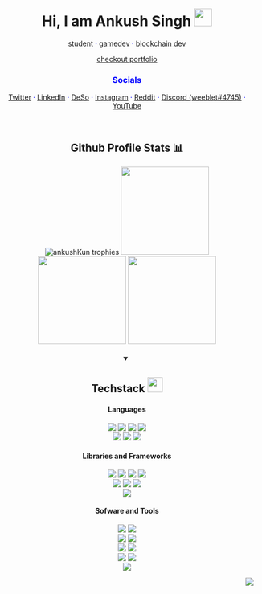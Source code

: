 <h1 align="center"> Hi, I am Ankush Singh <img src="https://cdn.discordapp.com/emojis/708780901642797076.gif" height="35px"></h1>

<div align="center" style="color:blue">

<a href="https://github.com/ankushKun">student</a> · 
<a href="https://github.com/ankushKun">gamedev</a> ·
<a href="https://github.com/ankushKun"> blockchain dev</a>

<a href="https://ankushKun.github.io" target="_blank">checkout portfolio</a>

<h3>Socials</h3>

<a href="https://twitter.com/ankushKun_" target="_blank">Twitter</a> ·
<a href="https://linkedin.com/in/ankushKun" target="_blank">LinkedIn</a> ·
<a href="https://diamondapp.com/u/weeblet" target="_blank">DeSo</a> ·
<a href="https://instagram.com/ankushKun_" target="_blank">Instagram</a> ·
<a href="https://reddit.com/u/TECHIE6023" target="_blank">Reddit</a> ·
<a href="https://discord.com/app" target="_blank">Discord (weeblet#4745)</a> ·
<a href="https://youtube.com/ankushKun" target="_blank">YouTube</a> 
    
</div>


<!-- <div align="center">
    <h2>Some of my notable repos <img src="https://cdn.discordapp.com/emojis/763708605114482708.webp" width="30px"></h2>
    <a href="https://github.com/Desonity/Desonity"><img src="https://github-readme-stats.vercel.app/api/pin/?username=Desonity&repo=Desonity&show_icons=true&title_color=fff&icon_color=79ff97&text_color=9f9f9f&bg_color=151515&count_private=true&layout=compact&hide_border=true" height="120px"></a>
    <a href="https://github.com/ankushKun/animedoro-timer"><img src="https://github-readme-stats.vercel.app/api/pin/?username=ankushKun&repo=animedoro-timer&show_icons=true&title_color=fff&icon_color=79ff97&text_color=9f9f9f&bg_color=151515&count_private=true&layout=compact&hide_border=true" height="120px"></a>
    <a href="https://github.com/ankushKun/DiscordDatabase"><img src="https://github-readme-stats.vercel.app/api/pin/?username=ankushKun&repo=DiscordDatabase&show_icons=true&title_color=fff&icon_color=79ff97&text_color=9f9f9f&bg_color=151515&count_private=true&layout=compact&hide_border=true" height="120px"></a>
    
</div> -->

<br>

<div align="center">
    <h2>Github Profile Stats 📊</h2>
<img src="https://github-profile-trophy.vercel.app/?username=ankushKun&theme=oldie&no-bg=false&no-frame=true&column=-1&margin-w=5" alt="ankushKun trophies">
<img src="https://github-readme-stats.vercel.app/api/top-langs/?username=ankushKun&show_icons=true&title_color=000&icon_color=000&text_color=000&bg_color=f1f0f1&count_private=true&layout=compact&hide_border=true" height="175px">
<img src="https://github-readme-stats.vercel.app/api?username=ankushKun&show_icons=true&title_color=000&icon_color=000&text_color=000&bg_color=f1f0f1&count_private=true&hide_border=true" height="175px">
<img src="https://github-readme-streak-stats.herokuapp.com/?user=ankushKun&show_icons=true&hide_border=true&theme=Javascript&background=f1f0f1" height="175px">

</div>

<div align=center>

<br>

<div align="center">
<details open>
<summary><h2>Techstack <img src="https://cdn.discordapp.com/emojis/804331814004850698.png?v=1" width="30px"></h2></summary>
<h4>Languages</h4>
<img src="https://img.shields.io/badge/-python-202020?style=for-the-badge">
<img src="https://img.shields.io/badge/-java-202020?style=for-the-badge">
<img src="https://img.shields.io/badge/-c sharp-202020?style=for-the-badge">
<img src="https://img.shields.io/badge/-cpp-202020?style=for-the-badge">
<br>
<img src="https://img.shields.io/badge/-HTML 5-202020?style=for-the-badge">
<img src="https://img.shields.io/badge/-css 3-202020?style=for-the-badge">
<img src="https://img.shields.io/badge/-Javascript-202020?style=for-the-badge">
<h4>Libraries and Frameworks</h4>
<img src="https://img.shields.io/badge/-React-202020?style=for-the-badge">
<img src="https://img.shields.io/badge/-NextJS-202020?style=for-the-badge">
<img src="https://img.shields.io/badge/-Svelte-202020?style=for-the-badge">
<img src="https://img.shields.io/badge/-Flask-202020?style=for-the-badge">
<br>
<img src="https://img.shields.io/badge/-Bootstrap-202020?style=for-the-badge">
<img src="https://img.shields.io/badge/-Tailwind CSS-202020?style=for-the-badge">
<img src="https://img.shields.io/badge/-Firebase Database-202020?style=for-the-badge" >
<br>
<img src="https://img.shields.io/badge/-Discord.py-202020?style=for-the-badge">
<h4>Sofware and Tools</h4>
<img src="https://img.shields.io/badge/-git-202020?style=for-the-badge">
<img src="https://img.shields.io/badge/-github-202020?style=for-the-badge">
<br>
<img src="https://img.shields.io/badge/-(NEO)VIM-202020?style=for-the-badge">
<img src="https://img.shields.io/badge/-vs code-202020?style=for-the-badge">
<br>
<img src="https://img.shields.io/badge/-heroku-202020?style=for-the-badge">
<img src="https://img.shields.io/badge/-Vercel-202020?style=for-the-badge">
<br>
<img src="https://img.shields.io/badge/-unity_3D-202020?style=for-the-badge">
<img src="https://img.shields.io/badge/-Godot_Engine-202020?style=for-the-badge">
<br>
<img src="https://img.shields.io/badge/-Node JS-202020?style=for-the-badge">
</details>
</div>

<div align="right">
    
![](https://komarev.com/ghpvc/?username=ankushKun&style=for-the-badge&color=202020)
    
</div>

